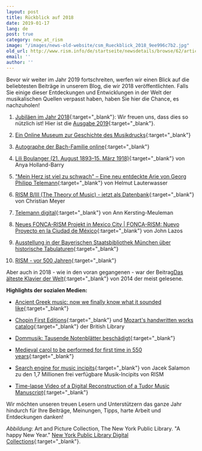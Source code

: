 ```yaml
---
layout: post
title: Rückblick auf 2018
date: 2019-01-17
lang: de
post: true
category: new_at_rism
image: "/images/news-old-website/csm_Rueckblick_2018_9ee996c7b2.jpg"
old_url: http://www.rism.info/de/startseite/newsdetails/browse/62/article/64/looking-back-on-2018.html
email: ''
author: ''
---
```


Bevor wir weiter im Jahr 2019 fortschreiten, werfen wir einen Blick auf die beliebtesten Beiträge in unserem Blog, die wir 2018 veröffentlichten. Falls Sie einige dieser Entdeckungen und Entwicklungen in der Welt der musikalischen Quellen verpasst haben, haben Sie hier die Chance, es nachzuholen!

1. [Jubiläen im Jahr 2018](http://www.rism.info/de/startseite/newsdetails/article/64/musical-anniversaries-in-2018.html?tx_ttnews%5Byear%5D=2018&tx_ttnews%5Bmonth%5D=01&cHash=ecc1c0c9c1ca777863c5a496b285f6be){:target="_blank"}: Wir freuen uns, dass dies so nützlich ist! Hier ist die [Ausgabe 2019](http://www.rism.info/de/startseite/newsdetails/article/2/musical-anniversaries-in-2019.html){:target="_blank"}.

2. [Ein Online Museum zur Geschichte des Musikdrucks](http://www.rism.info/de/startseite/newsdetails/article/64/the-music-printing-history-online-museum.html?tx_ttnews%5Byear%5D=2018&tx_ttnews%5Bmonth%5D=03&cHash=95da634b6730eceeb2fc8fb9373dc177){:target="_blank"}

3. [Autographe der Bach-Familie online](http://www.rism.info/de/startseite/newsdetails/article/64/bach-family-autographs-online.html?tx_ttnews%5Byear%5D=2018&tx_ttnews%5Bmonth%5D=04&cHash=0739ff2c4e830609da358532edb16f72){:target="_blank"}

4. [Lili Boulanger (21. August 1893–15. März 1918)](http://www.rism.info/de/startseite/newsdetails/article/64/lili-boulanger-21-august-1893-15-march-1918.html?tx_ttnews%5Byear%5D=2018&tx_ttnews%5Bmonth%5D=03&cHash=be96ace20ad7af2c80acf2222eeb6b54){:target="_blank"} von Anya Holland-Barry

5. ["Mein Herz ist viel zu schwach" – Eine neu entdeckte Arie von Georg Philipp Telemann](http://www.rism.info/de/startseite/newsdetails/article/64/mein-herz-ist-viel-zu-schwach-a-newly-discovered-aria-by-georg-philipp-telemann.html?tx_ttnews%5Byear%5D=2018&tx_ttnews%5Bmonth%5D=02&cHash=0e945b7431477aa3077fc5b3d65247fa){:target="_blank"} von Helmut Lauterwasser

6. [RISM B/III (The Theory of Music) - jetzt als Datenbank](http://www.rism.info/de/startseite/newsdetails/article/64/risms-biii-the-theory-of-music-now-a-database.html?tx_ttnews%5Byear%5D=2018&tx_ttnews%5Bmonth%5D=04&cHash=8e493c2ac5565d4182fe7f2696264c6c){:target="_blank"} von Christian Meyer

7. [Telemann digital](http://www.rism.info/de/startseite/newsdetails/article/64/telemann-digital.html?tx_ttnews%5Byear%5D=2018&tx_ttnews%5Bmonth%5D=08&cHash=219dc4f0f227abf4b6a07c57f10b012c){:target="_blank"} von Ann Kersting-Meuleman

8. [Neues FONCA-RISM Projekt in Mexico City | FONCA-RISM: Nuevo Proyecto en la Ciudad de México](http://www.rism.info/de/startseite/newsdetails/article/64/new-fonca-rism-project-in-mexico-city-fonca-rism-nuevo-proyecto-en-la-ciudad-de-mexico.html?tx_ttnews%5Byear%5D=2018&tx_ttnews%5Bmonth%5D=01&cHash=2500fdb8b2aaee1d57ba10ddf2ec9593){:target="_blank"} von John Lazos

9. [Ausstellung in der Bayerischen Staatsbibliothek München über historische Tabulaturen](http://www.rism.info/de/startseite/newsdetails/article/64/exhibit-in-the-bavarian-state-library-on-historic-tablatures.html?tx_ttnews%5Byear%5D=2018&tx_ttnews%5Bmonth%5D=01&cHash=484da59ffd1e4424a85eaf8b0478947b){:target="_blank"}

10. [RISM - vor 500 Jahren](/new_at_rism/2018/09/17/rism500-years-ago.html){:target="_blank"}


Aber auch in 2018 - wie in den voran gegangenen - war der Beitrag[Das älteste Klavier der Welt](/rediscovered/2014/05/28/listen-to-the-worlds-oldest-piano.html){:target="_blank"} von 2014 der meist gelesene.


**Highlights der sozialen Medien:**

- [Ancient Greek music: now we finally know what it sounded like](https://theconversation.com/ancient-greek-music-now-we-finally-know-what-it-sounded-like-99895){:target="_blank"}

- [Chopin First Editions](https://blogs.bl.uk/music/2018/07/chopin-first-editions.html){:target="_blank"} und [Mozart's handwritten works catalog](http://www.openculture.com/2018/03/mozarts-diary-where-he-composed-his-final-masterpieces-is-now-digitized-and-available-online.html){:target="_blank"} der British Library

- [Dommusik: Tausende Notenblätter beschädigt](https://wien.orf.at/news/stories/2925291/){:target="_blank"}

- [Medieval carol to be performed for first time in 550 years](https://www.telegraph.co.uk/news/2018/12/23/medieval-carol-performed-first-time-550-years/){:target="_blank"}

- [Search engine for music incipits](http://musicalsources.org/){:target="_blank"} von Jacek Salamon zu den 1,7 Millionen frei verfügbare Musik-Incipits von RISM

- [Time-lapse Video of a Digital Reconstruction of a Tudor Music Manuscript](https://youtu.be/yQ5bfI9BR7E){:target="_blank"}


Wir möchten unseren treuen Lesern und Unterstützern das ganze Jahr hindurch für Ihre Beiträge, Meinungen, Tipps, harte Arbeit und Entdeckungen danken!


_Abbildung_: Art and Picture Collection, The New York Public Library. "A happy New Year." [New York Public Library Digital Collections](http://digitalcollections.nypl.org/items/510d47e3-47c3-a3d9-e040-e00a18064a99){:target="_blank"}.

